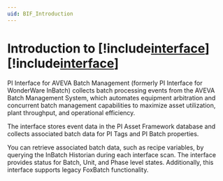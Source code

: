 ```yaml
---
uid: BIF_Introduction
---
```


# Introduction to [!include[interface](../includes/product-long.md)] [!include[interface](../includes/product-version.md)]

<!-- Customized for WonderWare -->

PI Interface for AVEVA Batch Management (formerly PI Interface for WonderWare InBatch) collects batch processing events from the AVEVA Batch Management System, which automates equipment arbitration and concurrent batch management capabilities to maximize asset utilization, plant throughput, and operational efficiency. 

The interface stores event data in the PI Asset Framework database and collects associated batch data for PI Tags and PI Batch properties. 

You can retrieve associated batch data, such as recipe variables, by querying the InBatch Historian during each interface scan. The interface provides status for Batch, Unit, and Phase level states. Additionally, this interface supports legacy FoxBatch functionality. 
